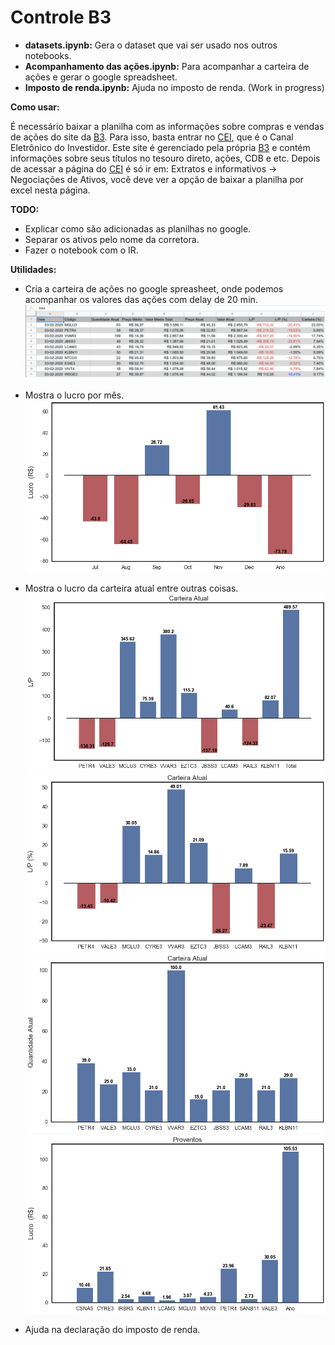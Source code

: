 # Controle B3

  - **datasets.ipynb:** Gera o dataset que vai ser usado nos outros notebooks.
  - **Acompanhamento das ações.ipynb:** Para acompanhar a carteira de ações e gerar o google spreadsheet.
  - **Imposto de renda.ipynb:** Ajuda no imposto de renda. (Work in progress)
  
**Como usar:**

  É necessário baixar a planilha com as informações sobre compras e vendas de ações do site da [B3][B3]. Para isso, basta entrar no [CEI][CEI], que é o Canal Eletrônico do Investidor. Este site é gerenciado pela própria [B3][B3] e contém informações sobre seus títulos no tesouro direto, ações, CDB e etc.
   Depois de acessar a página do [CEI][CEI] é só ir em: Extratos e informativos -> Negociações de Ativos, você deve ver a opção de baixar a planilha por excel nesta página.

**TODO:**
  - Explicar como são adicionadas as planilhas no google.
  - Separar os ativos pelo nome da corretora.
  - Fazer o notebook com o IR.

**Utilidades:**

  - Cria a carteira de ações no google spreasheet, onde podemos acompanhar os
  valores das ações com delay de 20 min.
  ![spreadsheet](img/google_spreadsheet.png)
    
  - Mostra o lucro por mês.
  ![carteira_lucro](img/lucro_mes.png)
  
  - Mostra o lucro da carteira atual entre outras coisas.
  ![carteira](img/carteira_lucro.png)
  ![carteira_perc](img/carteira_lucro_perc.png)
  ![carteira_qnt](img/carteira_quantidade.png)
  ![proventos](img/proventos.png)
  
  - Ajuda na declaração do imposto de renda. 


[CEI]: https://cei.b3.com.br/CEI_Responsivo/login.aspx
[B3]: http://www.b3.com.br/pt_br/
[colab]: https://colab.research.google.com/notebooks/welcome.ipynb

